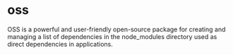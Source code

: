 # oss
OSS is a powerful and user-friendly open-source package for creating and managing a list of dependencies in the node_modules directory used as direct dependencies in applications.
